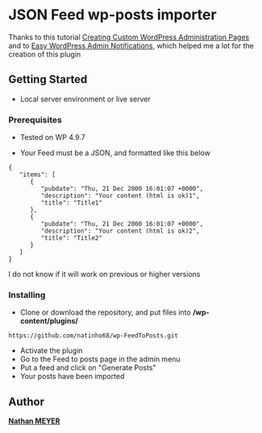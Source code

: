 # JSON Feed wp-posts importer

Thanks to this tutorial [Creating Custom WordPress Administration Pages](https://code.tutsplus.com/tutorials/creating-custom-admin-pages-in-wordpress-1--cms-26829) and to [Easy WordPress Admin Notifications](https://github.com/JolekPress/Easy-WordPress-Admin-Notifications), which helped me a lot for the creation of this plugin

## Getting Started

* Local server environment or live server

### Prerequisites

* Tested on WP 4.9.7

* Your Feed must be a JSON, and formatted like this below 
```
{
   "items": [
      {
         "pubdate": "Thu, 21 Dec 2000 16:01:07 +0000",
         "description": "Your content (html is ok)1",
         "title": "Title1"
      },
      {
         "pubdate": "Thu, 21 Dec 2000 16:01:07 +0000",
         "description": "Your content (html is ok)2",
         "title": "Title2"
      }
   ]
}
```

I do not know if it will work on previous or higher versions

### Installing



* Clone or download the repository, and put files into **/wp-content/plugins/**

```
https://github.com/natinho68/wp-FeedToPosts.git
```

* Activate the plugin
* Go to the Feed to posts page in the admin menu
* Put a feed and click on "Generate Posts"
* Your posts have been imported

## Author

[**Nathan MEYER**](https://github.com/natinho68)
